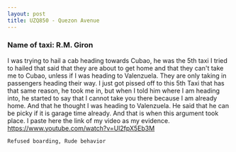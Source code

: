 ```yaml
---
layout: post
title: UZQ850 - Quezon Avenue
---
```


### Name of taxi: R.M. Giron

I was trying to hail a cab heading towards Cubao, he was the 5th taxi I tried to hailed that said that they are about to get home and that they can't take me to Cubao, unless if I was heading to Valenzuela.  They are only taking in passengers heading their way.    I just got pissed off to this 5th Taxi that has that same reason, he took me in, but when I told him where I am heading into, he started to say that I cannot take you there because I am already home.  And that he thought I was heading to Valenzuela.  He said that he can be picky if it is garage time already.  And that is when this argument took place.  I paste here the link of my video as my evidence. https://www.youtube.com/watch?v=Ul2fpX5Eb3M

```Refused boarding, Rude behavior```
